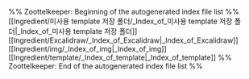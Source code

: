 %% Zoottelkeeper: Beginning of the autogenerated index file list  %%
 [[Ingredient/미사용 template 저장 폴더/_Index_of_미사용 template 저장 폴더|_Index_of_미사용 template 저장 폴더]]
 [[Ingredient/Excalidraw/_Index_of_Excalidraw|_Index_of_Excalidraw]]
 [[Ingredient/img/_Index_of_img|_Index_of_img]]
 [[Ingredient/template/_Index_of_template|_Index_of_template]]
%% Zoottelkeeper: End of the autogenerated index file list  %%
